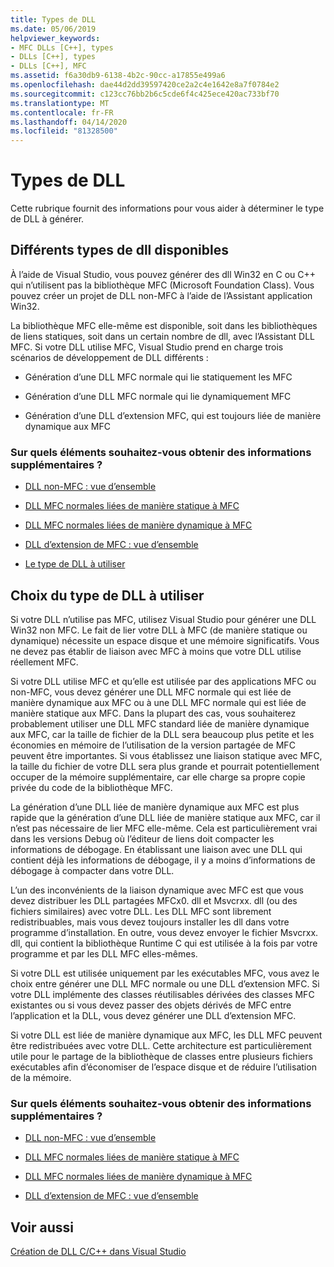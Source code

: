 ```yaml
---
title: Types de DLL
ms.date: 05/06/2019
helpviewer_keywords:
- MFC DLLs [C++], types
- DLLs [C++], types
- DLLs [C++], MFC
ms.assetid: f6a30db9-6138-4b2c-90cc-a17855e499a6
ms.openlocfilehash: dae44d2dd39597420ce2a2c4e1642e8a7f0784e2
ms.sourcegitcommit: c123cc76bb2b6c5cde6f4c425ece420ac733bf70
ms.translationtype: MT
ms.contentlocale: fr-FR
ms.lasthandoff: 04/14/2020
ms.locfileid: "81328500"
---
```

# <a name="kinds-of-dlls"></a>Types de DLL

Cette rubrique fournit des informations pour vous aider à déterminer le type de DLL à générer.

## <a name="different-kinds-of-dlls-available"></a><a name="_core_the_different_kinds_of_dlls_available_with_visual_c.2b2b"></a>Différents types de dll disponibles

À l’aide de Visual Studio, vous pouvez générer des dll Win32 en C ou C++ qui n’utilisent pas la bibliothèque MFC (Microsoft Foundation Class). Vous pouvez créer un projet de DLL non-MFC à l’aide de l’Assistant application Win32.

La bibliothèque MFC elle-même est disponible, soit dans les bibliothèques de liens statiques, soit dans un certain nombre de dll, avec l’Assistant DLL MFC. Si votre DLL utilise MFC, Visual Studio prend en charge trois scénarios de développement de DLL différents :

- Génération d’une DLL MFC normale qui lie statiquement les MFC

- Génération d’une DLL MFC normale qui lie dynamiquement MFC

- Génération d’une DLL d’extension MFC, qui est toujours liée de manière dynamique aux MFC

### <a name="what-do-you-want-to-know-more-about"></a>Sur quels éléments souhaitez-vous obtenir des informations supplémentaires ?

- [DLL non-MFC : vue d’ensemble](non-mfc-dlls-overview.md)

- [DLL MFC normales liées de manière statique à MFC](regular-dlls-statically-linked-to-mfc.md)

- [DLL MFC normales liées de manière dynamique à MFC](regular-dlls-dynamically-linked-to-mfc.md)

- [DLL d’extension de MFC : vue d’ensemble](extension-dlls-overview.md)

- [Le type de DLL à utiliser](#_core_which_kind_of_dll_to_use)

## <a name="deciding-which-kind-of-dll-to-use"></a><a name="_core_which_kind_of_dll_to_use"></a>Choix du type de DLL à utiliser

Si votre DLL n’utilise pas MFC, utilisez Visual Studio pour générer une DLL Win32 non MFC. Le fait de lier votre DLL à MFC (de manière statique ou dynamique) nécessite un espace disque et une mémoire significatifs. Vous ne devez pas établir de liaison avec MFC à moins que votre DLL utilise réellement MFC.

Si votre DLL utilise MFC et qu’elle est utilisée par des applications MFC ou non-MFC, vous devez générer une DLL MFC normale qui est liée de manière dynamique aux MFC ou à une DLL MFC normale qui est liée de manière statique aux MFC. Dans la plupart des cas, vous souhaiterez probablement utiliser une DLL MFC standard liée de manière dynamique aux MFC, car la taille de fichier de la DLL sera beaucoup plus petite et les économies en mémoire de l’utilisation de la version partagée de MFC peuvent être importantes. Si vous établissez une liaison statique avec MFC, la taille du fichier de votre DLL sera plus grande et pourrait potentiellement occuper de la mémoire supplémentaire, car elle charge sa propre copie privée du code de la bibliothèque MFC.

La génération d’une DLL liée de manière dynamique aux MFC est plus rapide que la génération d’une DLL liée de manière statique aux MFC, car il n’est pas nécessaire de lier MFC elle-même. Cela est particulièrement vrai dans les versions Debug où l’éditeur de liens doit compacter les informations de débogage. En établissant une liaison avec une DLL qui contient déjà les informations de débogage, il y a moins d’informations de débogage à compacter dans votre DLL.

L’un des inconvénients de la liaison dynamique avec MFC est que vous devez distribuer les DLL partagées MFCx0. dll et Msvcrxx. dll (ou des fichiers similaires) avec votre DLL. Les DLL MFC sont librement redistribuables, mais vous devez toujours installer les dll dans votre programme d’installation. En outre, vous devez envoyer le fichier Msvcrxx. dll, qui contient la bibliothèque Runtime C qui est utilisée à la fois par votre programme et par les DLL MFC elles-mêmes.

Si votre DLL est utilisée uniquement par les exécutables MFC, vous avez le choix entre générer une DLL MFC normale ou une DLL d’extension MFC. Si votre DLL implémente des classes réutilisables dérivées des classes MFC existantes ou si vous devez passer des objets dérivés de MFC entre l’application et la DLL, vous devez générer une DLL d’extension MFC.

Si votre DLL est liée de manière dynamique aux MFC, les DLL MFC peuvent être redistribuées avec votre DLL. Cette architecture est particulièrement utile pour le partage de la bibliothèque de classes entre plusieurs fichiers exécutables afin d’économiser de l’espace disque et de réduire l’utilisation de la mémoire.

### <a name="what-do-you-want-to-know-more-about"></a>Sur quels éléments souhaitez-vous obtenir des informations supplémentaires ?

- [DLL non-MFC : vue d’ensemble](non-mfc-dlls-overview.md)

- [DLL MFC normales liées de manière statique à MFC](regular-dlls-statically-linked-to-mfc.md)

- [DLL MFC normales liées de manière dynamique à MFC](regular-dlls-dynamically-linked-to-mfc.md)

- [DLL d’extension de MFC : vue d’ensemble](extension-dlls-overview.md)

## <a name="see-also"></a>Voir aussi

[Création de DLL C/C++ dans Visual Studio](dlls-in-visual-cpp.md)
